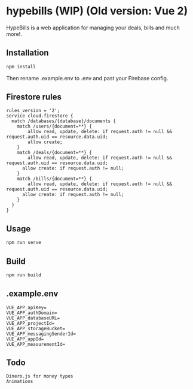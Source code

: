 # hypebills (WIP) (Old version: Vue 2)
HypeBills is a web application for managing your deals, bills and much more!.

## Installation
```bash
npm install
```
Then rename .example.env to .env and past your Firebase config.

## Firestore rules
```
rules_version = '2';
service cloud.firestore {
  match /databases/{database}/documents {
  	match /users/{document=**} {
    	allow read, update, delete: if request.auth != null && request.auth.uid == resource.data.uid;
    	allow create;
    }
    match /deals/{document=**} {
     	allow read, update, delete: if request.auth != null && request.auth.uid == resource.data.uid;
      allow create: if request.auth != null;
    }
    match /bills/{document=**} {
     	allow read, update, delete: if request.auth != null && request.auth.uid == resource.data.uid;
      allow create: if request.auth != null;
    }
  }
}
```

## Usage
```bash
npm run serve
```

## Build
```bash
npm run build
```

## .example.env
```
VUE_APP_apiKey=
VUE_APP_authDomain=
VUE_APP_databaseURL=
VUE_APP_projectId=
VUE_APP_storageBucket=
VUE_APP_messagingSenderId=
VUE_APP_appId=
VUE_APP_measurementId=
```

## Todo
```
Dinero.js for money types
Animations
```
